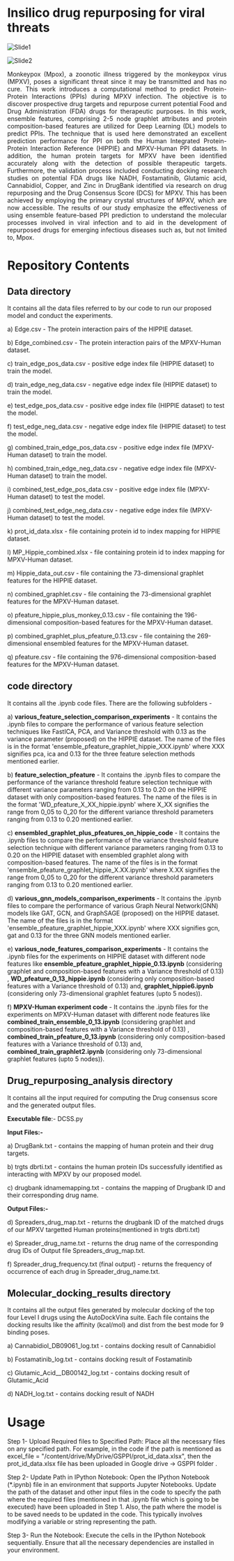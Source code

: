 # Insilico drug repurposing for viral threats
![Slide1](https://github.com/CMATERJU-BIOINFO/Insilico_drug_repurposing_for_viral_threats/assets/132830310/53c553bc-44a2-4e8b-9bd9-bc8eb08eea58)

![Slide2](https://github.com/CMATERJU-BIOINFO/Insilico_drug_repurposing_for_viral_threats/assets/132830310/cbce3f1b-5eeb-4821-b25e-29e09fc4d90c)

<p align="justify">
Monkeypox (Mpox), a zoonotic illness triggered by the monkeypox virus (MPXV), poses a significant threat since it may be transmitted and has no cure. This work introduces a computational method to predict Protein-Protein Interactions (PPIs) during MPXV infection. The objective is to discover prospective drug targets and repurpose current potential Food and Drug Administration (FDA) drugs for therapeutic purposes. In this work, ensemble features, comprising 2-5 node graphlet attributes and protein composition-based features are utilized for Deep Learning (DL) models to predict PPIs. The technique that is used here demonstrated an excellent prediction performance for PPI on both the Human Integrated Protein-Protein Interaction Reference (HIPPIE) and MPXV-Human PPI datasets. In addition, the human protein targets for MPXV have been identified accurately along with the detection of possible therapeutic targets. Furthermore, the validation process included conducting docking research studies on potential FDA drugs like NADH, Fostamatinib, Glutamic acid, Cannabidiol, Copper, and Zinc in DrugBank identified via research on drug repurposing and the Drug Consensus Score (DCS) for MPXV. This has been achieved by employing the primary crystal structures of MPXV, which are now accessible. The results of our study emphasize the effectiveness of using ensemble feature-based PPI prediction to understand the molecular processes involved in viral infection and to aid in the development of repurposed drugs for emerging infectious diseases such as, but not limited to, Mpox.
</p>

# Repository Contents

**Data directory** 
-----------------------------------------------------------------------------------------------------------------------------
It contains all the data files referred to by our code to run our proposed model and conduct the experiments.

a) Edge.csv - The protein interaction pairs of the HIPPIE dataset.

b) Edge_combined.csv - The protein interaction pairs of the MPXV-Human dataset.

c) train_edge_pos_data.csv - positive edge index file (HIPPIE dataset) to train the model. 

d) train_edge_neg_data.csv - negative edge index file (HIPPIE dataset) to train the model.

e) test_edge_pos_data.csv - positive edge index file (HIPPIE dataset) to test the model.

f) test_edge_neg_data.csv - negative edge index file (HIPPIE dataset) to test the model.

g) combined_train_edge_pos_data.csv - positive edge index file (MPXV-Human dataset) to train the model. 

h) combined_train_edge_neg_data.csv - negative edge index file (MPXV-Human dataset) to train the model.

i) combined_test_edge_pos_data.csv - positive edge index file (MPXV-Human dataset) to test the model.

j) combined_test_edge_neg_data.csv - negative edge index file (MPXV-Human dataset) to test the model.

k) prot_id_data.xlsx - file containing protein id to index mapping for HIPPIE dataset.

l) MP_Hippie_combined.xlsx - file containing protein id to index mapping for MPXV-Human dataset.

m) Hippie_data_out.csv - file containing the 73-dimensional graphlet features for the HIPPIE dataset.

n) combined_graphlet.csv - file containing the 73-dimensional graphlet features for the MPXV-Human dataset.

o) pfeature_hippie_plus_monkey_0.13.csv - file containing the 196-dimensional composition-based features for the MPXV-Human dataset.

p) combined_graphlet_plus_pfeature_0.13.csv - file containing the 269-dimensional ensembled features for the MPXV-Human dataset.

q) pfeature.csv - file containing the 976-dimensional composition-based features for the MPXV-Human dataset.


**code directory**  
----------------------------------------------------------------------------------------------------------------------------

It contains all the  .ipynb code files. There are the following subfolders -

a) **various_feature_selection_comparison_experiments** - It contains the .ipynb files to compare the performance of various feature selection techniques like FastICA, PCA, and Variance threshold with 0.13 as the variance parameter (proposed) on the HIPPIE dataset. The name of the files is in the format 'ensemble_pfeature_graphlet_hippie_XXX.ipynb' where XXX signifies pca, ica and 0.13 for the three feature selection methods mentioned earlier.

b) **feature_selection_pfeature** - It contains the .ipynb files to compare the performance of the variance threshold feature selection technique with different variance parameters ranging from 0.13 to 0.20 on the HIPPIE dataset with only composition-based features. The name of the files is in the format 'WD_pfeature_X_XX_hippie.ipynb' where X_XX signifies the range from 0_05 to 0_20 for the different variance threshold parameters ranging from 0.13 to 0.20 mentioned earlier.

c) **ensembled_graphlet_plus_pfeatures_on_hippie_code** - It contains the .ipynb files to compare the performance of the variance threshold feature selection technique with different variance parameters ranging from 0.13 to 0.20 on the HIPPIE dataset  with ensembled graphlet along with composition-based features. The name of the files is in the format 'ensemble_pfeature_graphlet_hippie_X.XX.ipynb' where X.XX signifies the range from 0_05 to 0_20 for the different variance threshold parameters ranging from 0.13 to 0.20 mentioned earlier.

d) **various_gnn_models_comparison_experiments** - It contains the .ipynb files to compare the performance of various Graph Neural Network(GNN) models like GAT, GCN, and GraphSAGE (proposed) on the HIPPIE dataset. The name of the files is in the format 'ensemble_pfeature_graphlet_hippie_XXX.ipynb' where XXX signifies gcn, gat and 0.13 for the three GNN models mentioned earlier.

e) **various_node_features_comparison_experiments** - It contains the .ipynb files for the experiments on HIPPIE dataset with different node features like **ensemble_pfeature_graphlet_hippie_0.13.ipynb** (considering graphlet and composition-based features with a Variance threshold of 0.13) , **WD_pfeature_0_13_hippie.ipynb** (considering only composition-based features with a Variance threshold of 0.13) and, **graphlet_hippie6.ipynb** (considering only 73-dimensional graphlet features (upto 5 nodes)).

f) **MPXV-Human experiment code** - It contains the .ipynb files for the experiments on MPXV-Human dataset with different node features like **combined_train_ensemble_0_13.ipynb** (considering graphlet and composition-based features with a Variance threshold of 0.13) , **combined_train_pfeature_0_13.ipynb** (considering only composition-based features with a Variance threshold of 0.13) and, **combined_train_graphlet2.ipynb** (considering only 73-dimensional graphlet features (upto 5 nodes)).


**Drug_repurposing_analysis directory** 
----------------------------------------------------------------------------------------------------------------------------
It contains all the input required for computing the Drug consensus score and the generated output files.

**Executable file**:- DCSS.py

**Input Files:-**

a) DrugBank.txt - contains the mapping of human protein and their drug targets.

b) trgts dbrti.txt - contains the human protein IDs successfully identified as interacting with MPXV by our proposed model. 

c) drugbank idnamemapping.txt - contains the mapping of Drugbank ID and their corresponding drug name.

**Output Files:-**

d) Spreaders_drug_map.txt - returns the drugbank ID of the matched drugs of our MPXV targetted Human proteins(mentioned in trgts dbrti.txt)

e) Spreader_drug_name.txt - returns the drug name of the corresponding drug IDs of Output file Spreaders_drug_map.txt.

f) Spreader_drug_frequency.txt (final output) - returns the frequency of occurrence of each drug in Spreader_drug_name.txt. 

**Molecular_docking_results directory**
-----------------------------------------------------------------------------------------------------------------------------
It contains all the output files generated by molecular docking of the top four Level I drugs using the AutoDockVina suite. Each file contains the docking results like the affinity (kcal/mol) and dist from the best mode for 9 binding poses. 

a) Cannabidiol_DB09061_log.txt - contains docking result of Cannabidiol

b) Fostamatinib_log.txt - contains docking result of Fostamatinib

c) Glutamic_Acid__DB00142_log.txt - contains docking result of Glutamic_Acid

d) NADH_log.txt - contains docking result of NADH

# Usage

Step 1- Upload Required files to Specified Path: Place all the necessary files on any specified path. For example, in the code if the path is mentioned as excel_file = "/content/drive/MyDrive/GSPPI/prot_id_data.xlsx", then the prot_id_data.xlsx file has been uploaded in Google drive -> GSPPI folder .

Step 2- Update Path in IPython Notebook: Open the IPython Notebook (*.ipynb) file in an environment that supports Jupyter Notebooks. Update the path of the dataset and other input files in the code to specify the path where the required files (mentioned in that .ipynb file which is going to be executed) have been uploaded in Step 1. Also, the path where the model is to be saved needs to be updated in the code. This typically involves modifying a variable or string representing the path.

Step 3- Run the Notebook: Execute the cells in the IPython Notebook sequentially. Ensure that all the necessary dependencies are installed in your environment.






